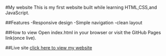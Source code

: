 #My website
This is my first website built while learning HTML,CSS,and JavaScript.

##Features
-Responsive design
-Simple navigation
-clean layout

##How to view
Open index.html in your browser or visit the GitHub
Pages link(once live).

##Live site
[click here to view my website](https://akhilamarapelly76-code.github.io/my-website/)
